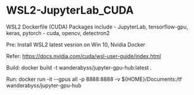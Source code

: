 # WSL2-JupyterLab_CUDA
WSL2 Dockerfile (CUDA)  Packages include - JupyterLab, tensorflow-gpu, keras, pytorch - cuda, opencv, detectron2


Pre:
Install WSL2 latest vesrion on Win 10, Nvidia Docker 


Refer: https://docs.nvidia.com/cuda/wsl-user-guide/index.html

Build: docker build -t wanderabyss/jupyter-gpu-hub:latest .

Run: docker run -it --gpus all -p 8888:8888 -v ${HOME}/Documents:/tf wanderabyss/jupyter-gpu-hub
